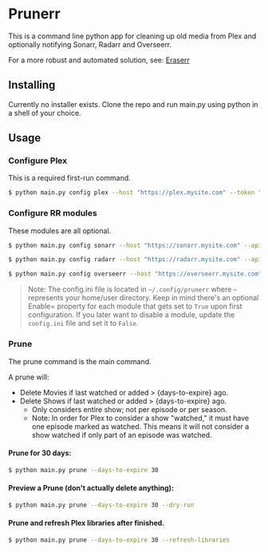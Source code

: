 # Prunerr
This is a command line python app for cleaning up old media from Plex and optionally notifying Sonarr, Radarr and Overseerr.

For a more robust and automated solution, see: [Eraserr](https://github.com/everettsouthwick/Eraserr)

## Installing
Currently no installer exists. Clone the repo and run main.py using python in a shell of your choice.

## Usage
### Configure Plex
This is a required first-run command.
```bash
$ python main.py config plex --host "https://plex.mysite.com" --token "myplextoken"
```

### Configure RR modules
These modules are all optional.
```bash
$ python main.py config sonarr --host "https://sonarr.mysite.com" --api-key "myapikey"
```
```bash
$ python main.py config radarr --host "https://radarr.mysite.com" --api-key "myapikey"
```
```bash
$ python main.py config overseerr --host "https://overseerr.mysite.com" --api-key "myapikey"
```

> Note: The config.ini file is located in `~/.config/prunerr` where `~` represents your home/user directory.
Keep in mind there's an optional Enable= property for each module that gets set to `True` upon first configuration. If you later want to disable a module, update the `config.ini` file and set it to `False`.

### Prune
The prune command is the main command. 

A prune will:
- Delete Movies if last watched or added > {days-to-expire} ago.
- Delete Shows if last watched or added > {days-to-expire} ago.
    - Only considers entire show; not per episode or per season.
    - Note: In order for Plex to consider a show "watched," it must have one episode marked as watched. This means it will not consider a show watched if only part of an episode was watched.

#### Prune for 30 days:
```bash
$ python main.py prune --days-to-expire 30
```

#### Preview a Prune (don't actually delete anything):
```bash
$ python main.py prune --days-to-expire 30 --dry-run
```

#### Prune and refresh Plex libraries after finished.
```bash
$ python main.py prune --days-to-expire 30 --refresh-libraries
```